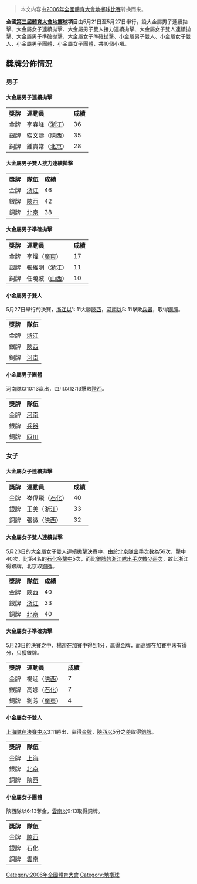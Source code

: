 > 本文内容由[2006年全國體育大會地擲球比賽](https://zh.wikipedia.org/wiki/2006年全國體育大會地擲球比賽)转换而来。


**全國[第三屆體育大會](../Page/第三屆全國體育大會.md "wikilink")[地擲球](../Page/地擲球.md "wikilink")項目**由5月21日至5月27日舉行，設大金屬男子連續拋擊、大金屬女子連續拋擊、大金屬男子雙人接力連續拋擊、大金屬女子雙人連續拋擊、大金屬男子準確抛擊、大金屬女子準確拋擊、小金屬男子雙人、小金屬女子雙人、小金屬男子團體、小金屬女子團體，共10個小項。

## 獎牌分佈情況

### 男子

#### 大金屬男子連續拋擊

|        |                                                        |        |
| ------ | ------------------------------------------------------ | ------ |
| **獎牌** | **運動員**                                                | **成績** |
| 金牌     | 李春峰（[浙江](https://zh.wikipedia.org/wiki/浙江 "wikilink")） | 36     |
| 銀牌     | 索文濤（[陝西](https://zh.wikipedia.org/wiki/陝西 "wikilink")） | 35     |
| 銅牌     | 鍾貴常（[北京](https://zh.wikipedia.org/wiki/北京 "wikilink")） | 28     |

#### 大金屬男子雙人接力連續拋擊

|        |                                                   |        |
| ------ | ------------------------------------------------- | ------ |
| **獎牌** | **隊伍**                                            | **成績** |
| 金牌     | [浙江](https://zh.wikipedia.org/wiki/浙江 "wikilink") | 46     |
| 銀牌     | [陝西](https://zh.wikipedia.org/wiki/陝西 "wikilink") | 42     |
| 銅牌     | [北京](https://zh.wikipedia.org/wiki/北京 "wikilink") | 38     |

#### 大金屬男子準確拋擊

|        |                                                        |        |
| ------ | ------------------------------------------------------ | ------ |
| **獎牌** | **運動員**                                                | **成績** |
| 金牌     | 李煒（[廣東](https://zh.wikipedia.org/wiki/廣東 "wikilink")）  | 17     |
| 銀牌     | 張維明（[浙江](https://zh.wikipedia.org/wiki/浙江 "wikilink")） | 11     |
| 銅牌     | 任曉波（[山西](https://zh.wikipedia.org/wiki/山西 "wikilink")） | 10     |

#### 小金屬男子雙人

5月27日舉行的決賽，[浙江以](https://zh.wikipedia.org/wiki/浙江 "wikilink")1: 11大勝[陝西](https://zh.wikipedia.org/wiki/陝西 "wikilink")，[河南以](https://zh.wikipedia.org/wiki/河南 "wikilink")5: 11擊敗[兵器](https://zh.wikipedia.org/wiki/兵器體育協會 "wikilink")，取得[銅牌](https://zh.wikipedia.org/wiki/銅牌 "wikilink")。

|        |                                                   |
| ------ | ------------------------------------------------- |
| **獎牌** | **隊伍**                                            |
| 金牌     | [浙江](https://zh.wikipedia.org/wiki/浙江 "wikilink") |
| 銀牌     | [陝西](https://zh.wikipedia.org/wiki/陝西 "wikilink") |
| 銅牌     | [河南](https://zh.wikipedia.org/wiki/河南 "wikilink") |

#### 小金屬男子團體

河南隊以10:13贏出，四川以12:13擊敗[陝西](https://zh.wikipedia.org/wiki/陝西 "wikilink")。

|        |                                                       |
| ------ | ----------------------------------------------------- |
| **獎牌** | **隊伍**                                                |
| 金牌     | [河南](https://zh.wikipedia.org/wiki/河南 "wikilink")     |
| 銀牌     | [兵器](https://zh.wikipedia.org/wiki/兵器體育協會 "wikilink") |
| 銅牌     | [四川](https://zh.wikipedia.org/wiki/四川 "wikilink")     |

### 女子

#### 大金屬女子連續拋擊

|        |                                                            |        |
| ------ | ---------------------------------------------------------- | ------ |
| **獎牌** | **運動員**                                                    | **成績** |
| 金牌     | 岑偉飛（[石化](https://zh.wikipedia.org/wiki/石化體育協會 "wikilink")） | 40     |
| 銀牌     | 王美（[浙江](https://zh.wikipedia.org/wiki/浙江 "wikilink")）      | 33     |
| 銅牌     | 張微（[陝西](https://zh.wikipedia.org/wiki/陝西 "wikilink")）      | 32     |

#### 大金屬女子雙人連續拋擊

5月23日的大金屬女子雙人連續拋擊決賽中，由於[北京隊出手次數為](https://zh.wikipedia.org/wiki/北京 "wikilink")56次、擊中40次，比第4名的[石化多擊中](https://zh.wikipedia.org/wiki/石化體育協會 "wikilink")5次，而比[銀牌的](https://zh.wikipedia.org/wiki/銀牌 "wikilink")[浙江隊出手次數少兩次](https://zh.wikipedia.org/wiki/浙江 "wikilink")，故此浙江得銀牌，北京取[銅牌](https://zh.wikipedia.org/wiki/銅牌 "wikilink")。

|        |                                                   |        |
| ------ | ------------------------------------------------- | ------ |
| **獎牌** | **隊伍**                                            | **成績** |
| 金牌     | [陝西](https://zh.wikipedia.org/wiki/陝西 "wikilink") | 40     |
| 銀牌     | [浙江](https://zh.wikipedia.org/wiki/浙江 "wikilink") | 33     |
| 銅牌     | [北京](https://zh.wikipedia.org/wiki/北京 "wikilink") | 40     |

#### 大金屬女子準確拋擊

5月23日的決賽之中，楊迎在加賽中得到1分，贏得金牌，而高娜在加賽中未有得分，只獲銀牌。

|        |                                                           |        |
| ------ | --------------------------------------------------------- | ------ |
| **獎牌** | **運動員**                                                   | **成績** |
| 金牌     | 楊迎（[陝西](https://zh.wikipedia.org/wiki/陝西 "wikilink")）     | 7      |
| 銀牌     | 高娜（[石化](https://zh.wikipedia.org/wiki/石化體育協會 "wikilink")） | 7      |
| 銅牌     | 劉芳（[廣東](https://zh.wikipedia.org/wiki/廣東 "wikilink")）     | 4      |

#### 小金屬女子雙人

[上海隊在決賽中以](https://zh.wikipedia.org/wiki/上海 "wikilink")3:11勝出，贏得[金牌](https://zh.wikipedia.org/wiki/金牌 "wikilink")，[陝西以](https://zh.wikipedia.org/wiki/陝西 "wikilink")5分之差取得[銅牌](https://zh.wikipedia.org/wiki/銅牌 "wikilink")。

|        |                                                   |
| ------ | ------------------------------------------------- |
| **獎牌** | **隊伍**                                            |
| 金牌     | [上海](https://zh.wikipedia.org/wiki/上海 "wikilink") |
| 銀牌     | [北京](https://zh.wikipedia.org/wiki/北京 "wikilink") |
| 銅牌     | [陝西](https://zh.wikipedia.org/wiki/陝西 "wikilink") |

#### 小金屬女子團體

陝西隊以6:13奪金，[雲南以](https://zh.wikipedia.org/wiki/雲南 "wikilink")9:13取得銅牌。

|        |                                                       |
| ------ | ----------------------------------------------------- |
| **獎牌** | **隊伍**                                                |
| 金牌     | [陝西](https://zh.wikipedia.org/wiki/陝西 "wikilink")     |
| 銀牌     | [石化](https://zh.wikipedia.org/wiki/石化體育協會 "wikilink") |
| 銅牌     | [雲南](https://zh.wikipedia.org/wiki/雲南 "wikilink")     |

[Category:2006年全國體育大會](https://zh.wikipedia.org/wiki/Category:2006年全國體育大會 "wikilink") [Category:地擲球](https://zh.wikipedia.org/wiki/Category:地擲球 "wikilink")